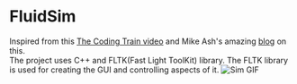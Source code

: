 # FluidSim
Inspired from this [The Coding Train video](https://www.youtube.com/watch?v=alhpH6ECFvQ) and Mike Ash's amazing [blog](https://mikeash.com/pyblog/fluid-simulation-for-dummies.html) on this.  
The project uses C++ and FLTK(Fast Light ToolKit) library. The FLTK library is used for creating the GUI and controlling aspects of it.
![Sim GIF](https://media.giphy.com/media/Vt3cpA0VaSk15JfSnr/https://media.giphy.com/media/Vt3cpA0VaSk15JfSnr/giphy.gif)
